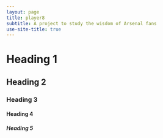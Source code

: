 ```yaml
---
layout: page
title: player8
subtitle: A project to study the wisdom of Arsenal fans
use-site-title: true
---
```


# Heading 1
## Heading 2
### Heading 3
#### Heading 4
##### Heading 5